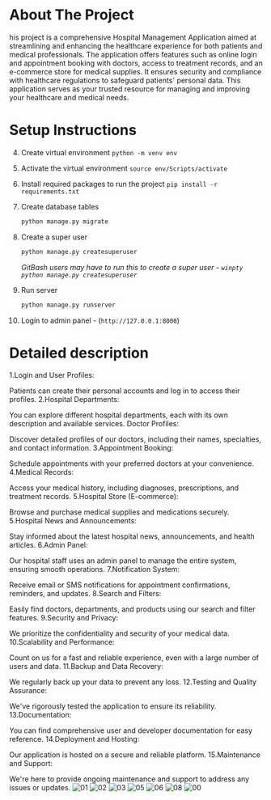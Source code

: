 


# About The Project
his project is a comprehensive Hospital Management Application aimed at streamlining and enhancing the healthcare experience for both patients and medical professionals. The application offers features such as online login and appointment booking with doctors, access to treatment records, and an e-commerce store for medical supplies. It ensures security and compliance with healthcare regulations to safeguard patients' personal data. This application serves as your trusted resource for managing and improving your healthcare and medical needs.

# Setup Instructions


4. Create virtual environment `python -m venv env`
5. Activate the virtual environment `source env/Scripts/activate`
6. Install required packages to run the project `pip install -r requirements.txt`



7. Create database tables
    ```sh
    python manage.py migrate
    ```
8. Create a super user
    ```sh
    python manage.py createsuperuser
    ```
    _GitBash users may have to run this to create a super user - `winpty python manage.py createsuperuser`_
9. Run server
    ```sh
    python manage.py runserver
    ```
10. Login to admin panel - (`http://127.0.0.1:8000`)




# Detailed description


1.Login and User Profiles:
    

Patients can create their personal accounts and log in to access their profiles.
2.Hospital Departments:


You can explore different hospital departments, each with its own description and available services.
Doctor Profiles:
 
   
   Discover detailed profiles of our doctors, including their names, specialties, and contact information.
3.Appointment Booking:
 
  
  Schedule appointments with your preferred doctors at your convenience.
4.Medical Records:
 
  
  Access your medical history, including diagnoses, prescriptions, and treatment records.
5.Hospital Store (E-commerce):
  
 
  Browse and purchase medical supplies and medications securely.
5.Hospital News and Announcements:
  
  
  Stay informed about the latest hospital news, announcements, and health articles.
6.Admin Panel:

 
  Our hospital staff uses an admin panel to manage the entire system, ensuring smooth operations.
7.Notification System:
 
  Receive email or SMS notifications for appointment confirmations, reminders, and updates.
8.Search and Filters:
  
 
  Easily find doctors, departments, and products using our search and filter features.
9.Security and Privacy:
  
  
  We prioritize the confidentiality and security of your medical data.
10.Scalability and Performance:
 
  Count on us for a fast and reliable experience, even with a large number of users and data.
11.Backup and Data Recovery:
  
  
  We regularly back up your data to prevent any loss.
12.Testing and Quality Assurance:
 
  We've rigorously tested the application to ensure its reliability.
13.Documentation:
 
  
  You can find comprehensive user and developer documentation for easy reference.
14.Deployment and Hosting:
 
  
  Our application is hosted on a secure and reliable platform.
15.Maintenance and Support:

  We're here to provide ongoing maintenance and support to address any issues or updates.
![01](https://github.com/saifnajjar/django_medeicare/assets/76654964/d1619988-0f59-4589-b4a7-61af60a7b84f)
![02](https://github.com/saifnajjar/django_medeicare/assets/76654964/ffc69427-4dcc-45fd-9bfe-23595fc34d42)
![03](https://github.com/saifnajjar/django_medeicare/assets/76654964/6d0dd125-686d-49b3-8b3a-be3a7626568b)
![05](https://github.com/saifnajjar/django_medeicare/assets/76654964/8bf37cb8-560b-47d5-8e2d-b68d079ada10)
![06](https://github.com/saifnajjar/django_medeicare/assets/76654964/937279f1-513d-46e4-b2aa-d37574d893f2)
![08](https://github.com/saifnajjar/django_medeicare/assets/76654964/bef7463c-50ab-4fe8-9a03-510ce9935259)
![00](https://github.com/saifnajjar/django_medeicare/assets/76654964/c9ad9815-dd50-43dd-9739-53921e14d76f)

  


